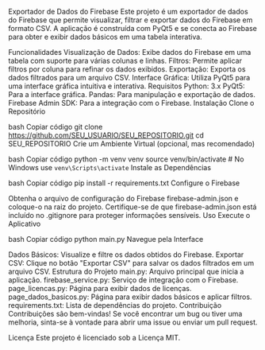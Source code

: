Exportador de Dados do Firebase
Este projeto é um exportador de dados do Firebase que permite visualizar, filtrar e exportar dados do Firebase em formato CSV. A aplicação é construída com PyQt5 e se conecta ao Firebase para obter e exibir dados básicos em uma tabela interativa.

Funcionalidades
Visualização de Dados: Exibe dados do Firebase em uma tabela com suporte para várias colunas e linhas.
Filtros: Permite aplicar filtros por coluna para refinar os dados exibidos.
Exportação: Exporta os dados filtrados para um arquivo CSV.
Interface Gráfica: Utiliza PyQt5 para uma interface gráfica intuitiva e interativa.
Requisitos
Python: 3.x
PyQt5: Para a interface gráfica.
Pandas: Para manipulação e exportação de dados.
Firebase Admin SDK: Para a integração com o Firebase.
Instalação
Clone o Repositório

bash
Copiar código
git clone https://github.com/SEU_USUARIO/SEU_REPOSITORIO.git
cd SEU_REPOSITORIO
Crie um Ambiente Virtual (opcional, mas recomendado)

bash
Copiar código
python -m venv venv
source venv/bin/activate  # No Windows use `venv\Scripts\activate`
Instale as Dependências

bash
Copiar código
pip install -r requirements.txt
Configure o Firebase

Obtenha o arquivo de configuração do Firebase firebase-admin.json e coloque-o na raiz do projeto.
Certifique-se de que firebase-admin.json está incluído no .gitignore para proteger informações sensíveis.
Uso
Execute o Aplicativo

bash
Copiar código
python main.py
Navegue pela Interface

Dados Básicos: Visualize e filtre os dados obtidos do Firebase.
Exportar CSV: Clique no botão "Exportar CSV" para salvar os dados filtrados em um arquivo CSV.
Estrutura do Projeto
main.py: Arquivo principal que inicia a aplicação.
firebase_service.py: Serviço de integração com o Firebase.
page_licencas.py: Página para exibir dados de licenças.
page_dados_basicos.py: Página para exibir dados básicos e aplicar filtros.
requirements.txt: Lista de dependências do projeto.
Contribuição
Contribuições são bem-vindas! Se você encontrar um bug ou tiver uma melhoria, sinta-se à vontade para abrir uma issue ou enviar um pull request.

Licença
Este projeto é licenciado sob a Licença MIT.
